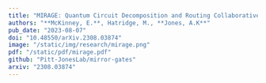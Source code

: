 ```yaml
---
title: "MIRAGE: Quantum Circuit Decomposition and Routing Collaborative Design using Mirror Gates"
authors: "**McKinney, E.**, Hatridge, M., **Jones, A.K**"
pub_date: "2023-08-07"
doi: "10.48550/arXiv.2308.03874"
image: "/static/img/research/mirage.png"
pdf: "/static/pdf/mirage.pdf"
github: "Pitt-JonesLab/mirror-gates"
arxiv: "2308.03874"
---
```


